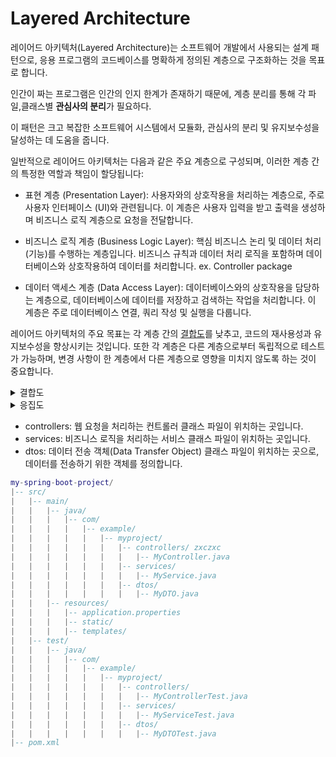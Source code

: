# Layered Architecture

레이어드 아키텍처(Layered Architecture)는 소프트웨어 개발에서 사용되는 설계 패턴으로, 응용 프로그램의 코드베이스를 명확하게 정의된 계층으로 구조화하는 것을 목표로 합니다.

인간이 짜는 프로그램은 인간의 인지 한계가 존재하기 때문에, 계층 분리를 통해 각 파일,클래스별 **관심사의 분리**가 필요하다.

이 패턴은 크고 복잡한 소프트웨어 시스템에서 모듈화, 관심사의 분리 및 유지보수성을 달성하는 데 도움을 줍니다.

일반적으로 레이어드 아키텍처는 다음과 같은 주요 계층으로 구성되며, 이러한 계층 간의 특정한 역할과 책임이 할당됩니다:

- 표현 계층 (Presentation Layer): 사용자와의 상호작용을 처리하는 계층으로, 주로 사용자 인터페이스 (UI)와 관련됩니다. 이 계층은 사용자 입력을 받고 출력을 생성하며 비즈니스 로직 계층으로
  요청을 전달합니다.

- 비즈니스 로직 계층 (Business Logic Layer): 핵심 비즈니스 논리 및 데이터 처리(기능)를 수행하는 계층입니다. 비즈니스 규칙과 데이터 처리 로직을 포함하며 데이터베이스와 상호작용하여 데이터를
  처리합니다. ex. Controller package

- 데이터 액세스 계층 (Data Access Layer): 데이터베이스와의 상호작용을 담당하는 계층으로, 데이터베이스에 데이터를 저장하고 검색하는 작업을 처리합니다. 이 계층은 주로 데이터베이스 연결, 쿼리 작성
  및 실행을 다룹니다.

레이어드 아키텍처의 주요 목표는 각 계층 간의 [결합도](https://ko.wikipedia.org/wiki/%EA%B2%B0%ED%95%A9%EB%8F%84)를 낮추고, 코드의 재사용성과 유지보수성을 향상시키는
것입니다. 또한 각 계층은 다른 계층으로부터 독립적으로 테스트가 가능하며, 변경 사항이 한 계층에서
다른 계층으로 영향을 미치지 않도록 하는 것이 중요합니다.
<details><summary>결합도</summary>

결합도(Coupling)는 소프트웨어 시스템의 구성 요소들 사이의 상호 의존성 정도를 나타내는 소프트웨어 공학의 개념입니다. 높은 결합도는 시스템을 유연하게 유지하는 데 어려움을 초래할 수 있으며, **낮은 결합도
**는 시스템의 유지 및 확장을 용이하게 만듭니다.

다음은 결합도의 몇 가지 주요 유형과 설명입니다:

1. 느슨한 결합도 (Low Coupling):

- 느슨한 결합도는 모듈 또는 구성 요소 간의 상호 의존성이 낮은 상태를 나타냅니다.
- 각 모듈이 독립적으로 작동하며, 하나의 모듈의 변경이 다른 모듈에 영향을 미치지 않습니다.
- 느슨한 결합도는 시스템의 유지보수, 테스트 및 확장을 쉽게 만듭니다.

2. 강한 결합도 (High Coupling):

- 강한 결합도는 모듈 또는 구성 요소 간의 상호 의존성이 높은 상태를 나타냅니다.
- 하나의 모듈의 변경이 다른 모듈에 영향을 미치며, 이로 인해 시스템의 유지보수와 변경이 어려워집니다.
- 강한 결합도는 코드를 이해하기 어렵게 하고 버그를 찾기 어렵게 만들 수 있습니다.

3. 논리적 결합도 (Logical Coupling):

- 논리적 결합도는 모듈 간의 논리적인 상호 의존성을 나타냅니다.
- 코드 내의 데이터 및 로직을 공유하거나 모듈 간의 긴밀한 관계가 있는 경우 논리적 결합도가 높아집니다.

4. 물리적 결합도 (Physical Coupling):

- 물리적 결합도는 모듈이 서로 직접 연결되어 있거나 서로에게 종속적인 상태를 나타냅니다.
- 두 모듈이 같은 데이터 구조를 공유하거나 하나의 모듈이 다른 모듈을 직접 호출하는 경우 물리적 결합도가 높아집니다.

결합도를 관리하고 최소화하는 것은 소프트웨어 시스템의 설계 및 유지보수에 중요한 역할을 합니다. 느슨한 결합도를 유지하면 코드의 재사용성이 높아지며, 시스템의 유연성과 확장성이 향상됩니다. 이로써 코드를 이해하기
쉽고 유지보수하기 편리한 소프트웨어 시스템을 구축할 수 있습니다.

> 의존성 주입(Dependency Injection, DI)은 결합도(Coupling)를 관리하고 느슨한 결합도(Loose Coupling)를 촉진하기 위한 소프트웨어 디자인 패턴 및 원칙 중 하나입니다.
>
</details>
<details><summary>응집도</summary>

응집도(Cohesion)는 모듈 내의 요소들이 서로 관련되어 있는 정도를 나타냅니다.

즉, 모듈이 단일 목표나 책임을 가지고 그 목표를 달성하는 정도를 의미합니다. **높은 응집도**는 모듈 내의 요소들이 밀접하게 관련되어 있고 함께 동작하는 것을 나타내며, 모듈의 목표를 달성하는 데 집중되어 있는
것을 의미합니다. 반대로, 낮은 응집도는 모듈 내의 요소들이 서로 관련성이 적고 서로 다른 작업을 수행하는 것을 나타내며, 모듈이 여러 목표를 혼합하거나 너무 많은 책임을 가지고 있는 경우를 나타냅니다.

응집도는 주로 다음과 같은 유형으로 나뉩니다:

1. 기능 응집도 (Functional Cohesion):

- 모듈 내의 요소들이 동일한 작업 또는 기능을 수행하는 경우입니다. 모듈은 특정 작업을 수행하며 모든 요소가 그 작업을 지원합니다.

2. 순차 응집도 (Sequential Cohesion):

- 모듈 내의 요소들이 순차적으로 실행되는 작업을 수행하는 경우입니다. 요소는 일련의 단계를 따라 실행되며 이러한 단계가 특정 작업의 일부로 연결됩니다.

3. 통신 응집도 (Communicational Cohesion):

- 모듈 내의 요소들이 동일한 데이터나 정보를 공유하고 데이터 처리에 관련된 작업을 수행하는 경우입니다. 요소들은 데이터 교환을 통해 상호작용합니다.

4. 순차 응집도 (Procedural Cohesion):

- 모듈 내의 요소들이 서로 연결된 특정 프로세스를 수행하는 경우입니다. 이러한 프로세스는 일반적으로 순차적으로 실행되며 특정 목표를 달성하는 데 사용됩니다.

5. 시간 응집도 (Temporal Cohesion):

- 모듈 내의 요소들이 동일한 시간 동안 실행되는 작업을 수행하는 경우입니다. 일반적으로 이러한 요소들은 특정 이벤트나 시간 조건 아래에서 동작합니다.

좋은 소프트웨어 설계는 높은 응집도를 갖는 모듈을 강조합니다. 높은 응집도를 가진 모듈은 단일 목표에 집중하고 코드를 이해하거나 유지보수하기 쉽게 만듭니다. 또한 응집도를 고려하여 모듈을 설계하면 모듈 간의 결합도를
관리하기 쉬워집니다.

```java
// 높은 응집도 예제: Calculator 모듈

public class Calculator {
    public int add(int a, int b) {
        return a + b;
    }

    public int subtract(int a, int b) {
        return a - b;
    }

    public int multiply(int a, int b) {
        return a * b;
    }

    public int divide(int a, int b) {
        if (b != 0) {
            return a / b;
        } else {
            throw new ArithmeticException("Division by zero");
        }
    }
}

```

</details>

- controllers: 웹 요청을 처리하는 컨트롤러 클래스 파일이 위치하는 곳입니다.
- services: 비즈니스 로직을 처리하는 서비스 클래스 파일이 위치하는 곳입니다.
- dtos: 데이터 전송 객체(Data Transfer Object) 클래스 파일이 위치하는 곳으로, 데이터를 전송하기 위한 객체를 정의합니다.

```lua
my-spring-boot-project/
|-- src/
|   |-- main/
|   |   |-- java/
|   |   |   |-- com/
|   |   |   |   |-- example/
|   |   |   |   |   |-- myproject/
|   |   |   |   |   |   |-- controllers/ zxczxc
|   |   |   |   |   |   |   |-- MyController.java
|   |   |   |   |   |   |-- services/
|   |   |   |   |   |   |   |-- MyService.java
|   |   |   |   |   |   |-- dtos/
|   |   |   |   |   |   |   |-- MyDTO.java
|   |   |-- resources/
|   |   |   |-- application.properties
|   |   |   |-- static/
|   |   |   |-- templates/
|   |-- test/
|   |   |-- java/
|   |   |   |-- com/
|   |   |   |   |-- example/
|   |   |   |   |   |-- myproject/
|   |   |   |   |   |   |-- controllers/
|   |   |   |   |   |   |   |-- MyControllerTest.java
|   |   |   |   |   |   |-- services/
|   |   |   |   |   |   |   |-- MyServiceTest.java
|   |   |   |   |   |   |-- dtos/
|   |   |   |   |   |   |   |-- MyDTOTest.java
|-- pom.xml
```